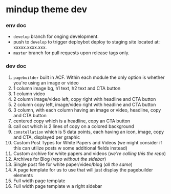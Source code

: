 # mindup theme dev

### env doc
- `develop` branch for onging development.
- push to `develop` to trigger deploybot deploy to staging site located at: xxxxx.xxxx.xxx.
- `master` branch for pull requests upon release tags only.

### dev doc
1. `pagebuilder` built in ACF. Within each module the only option is whether you're using an image or video
  1. 1 column image bg, h1 text, h2 text and CTA button
  2. 1 column video
  3. 2 column image/video left, copy right with headline and CTA button
  4. 2 column copy left, image/video right with headline and CTA button
  5. 3 column, with each column having an image or video, headline, copy and CTA button
  6. centered copy which is a headline, copy an CTA button
  7. call out which is 2 lines of copy on a colored background
  8. `constellation` which is 5 data points, each having an icon, image, copy and CTA, displayed per graphic
2. Custom Post Types for White Papers and Videos (we might consider if this can utilize posts w some additional fields instead)
3. Custom archive for white papers and videos (*we're calling this the repo*)
4. Archives for Blog (*repo without the sidebar*)
5. Single post file for white paper/video/blog (*all the same*)
6. A page template for us to use that will just display the pagebuilder elements
7. Full width page template
8. Full width page template w a right sidebar

